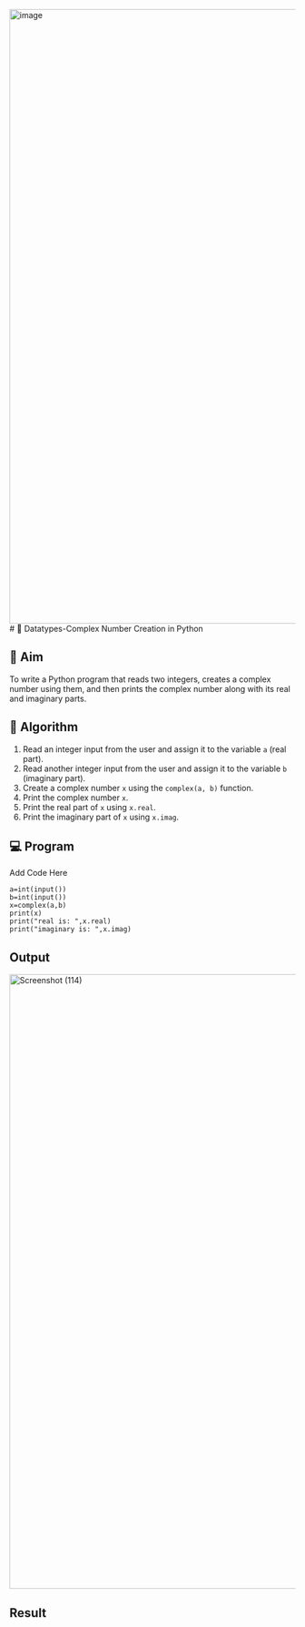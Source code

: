 <img width="1920" height="1080" alt="image" src="https://github.com/user-attachments/assets/b88668af-bc78-4fcd-adf2-b7ac24e4a0fe" /># 🧮 Datatypes-Complex Number Creation in Python

## 🎯 Aim
To write a Python program that reads two integers, creates a complex number using them, and then prints the complex number along with its real and imaginary parts.

## 🧠 Algorithm
1. Read an integer input from the user and assign it to the variable `a` (real part).
2. Read another integer input from the user and assign it to the variable `b` (imaginary part).
3. Create a complex number `x` using the `complex(a, b)` function.
4. Print the complex number `x`.
5. Print the real part of `x` using `x.real`.
6. Print the imaginary part of `x` using `x.imag`.

## 💻 Program
Add Code Here
```
a=int(input())
b=int(input())
x=complex(a,b)
print(x)
print("real is: ",x.real)
print("imaginary is: ",x.imag)
```
## Output
<img width="1920" height="1080" alt="Screenshot (114)" src="https://github.com/user-attachments/assets/ebe7591d-0598-4ec8-ad95-27f6dc2cb926" />

## Result
